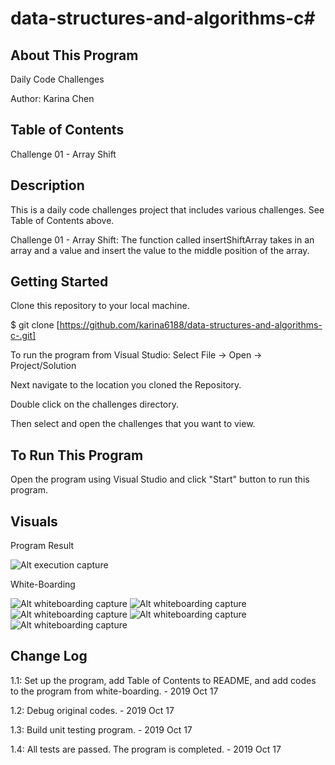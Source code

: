 # data-structures-and-algorithms-c#

## About This Program
Daily Code Challenges

Author: Karina Chen

## Table of Contents
Challenge 01 - Array Shift

## Description
This is a daily code challenges project that includes various challenges. See Table of Contents above.

Challenge 01 - Array Shift: The function called insertShiftArray takes in an array and a value and insert the value to the middle position of the array.

## Getting Started
Clone this repository to your local machine.

$ git clone [https://github.com/karina6188/data-structures-and-algorithms-c-.git]

To run the program from Visual Studio:
Select File -> Open -> Project/Solution

Next navigate to the location you cloned the Repository.

Double click on the challenges directory.

Then select and open the challenges that you want to view.

## To Run This Program
Open the program using Visual Studio and click "Start" button to run this program.


## Visuals

Program Result

![Alt execution capture](/array-shift/result.JPG)

White-Boarding

![Alt whiteboarding capture](https://github.com/karina6188/data-structures-and-algorithms-c-/blob/master/assets/1.jpg)
![Alt whiteboarding capture](https://github.com/karina6188/data-structures-and-algorithms-c-/blob/master/assets/2.jpg)
![Alt whiteboarding capture](https://github.com/karina6188/data-structures-and-algorithms-c-/blob/master/assets/3.jpg)
![Alt whiteboarding capture](https://github.com/karina6188/data-structures-and-algorithms-c-/blob/master/assets/4.jpg)
![Alt whiteboarding capture](https://github.com/karina6188/data-structures-and-algorithms-c-/blob/master/assets/5.jpg)

## Change Log

1.1: Set up the program, add Table of Contents to README, and add codes to the program from white-boarding. - 2019 Oct 17

1.2: Debug original codes. - 2019 Oct 17

1.3: Build unit testing program. - 2019 Oct 17

1.4: All tests are passed. The program is completed. - 2019 Oct 17
